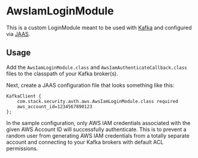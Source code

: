 # AwsIamLoginModule

This is a custom LoginModule meant to be used with [Kafka](https://kafka.apache.org) and configured
via [JAAS](https://docs.oracle.com/javase/8/docs/technotes/guides/security/jaas/JAASRefGuide.html).

## Usage

Add the `AwsIamLoginModule.class` and `AwsIamAuthenticateCallback.class` files to the classpath
of your Kafka broker(s).

Next, create a JAAS configuration file that looks something like this:

```
KafkaClient {
    com.stack.security.auth.aws.AwsIamLoginModule.class required
    aws_account_id=1234567890123
};
```

In the sample configuration, only AWS IAM credentials associated with the given AWS Account ID will
successfully authenticate. This is to prevent a random user from generating AWS IAM
credentials from a totally separate account and connecting to your Kafka brokers with default ACL
permissions.
